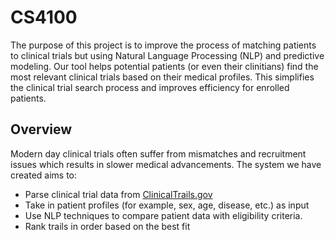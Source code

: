 # CS4100
The purpose of this project is to improve the process of matching patients to clinical trials but using Natural Language Processing (NLP) and predictive modeling. Our tool helps potential patients (or even their clinitians) find the most relevant clinical trials based on their medical profiles. This simplifies the clinical trial search process and improves efficiency for enrolled patients. 

## Overview 
Modern day clinical trials often suffer from mismatches and recruitment issues which results in slower medical advancements. The system we have created aims to:
- Parse clinical trial data from [ClinicalTrails.gov](https://clinicaltrials.gov/)
- Take in patient profiles (for example, sex, age, disease, etc.) as input
- Use NLP techniques to compare patient data with eligibility criteria.
- Rank trails in order based on the best fit
